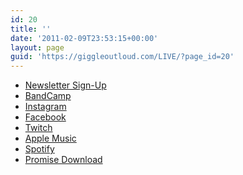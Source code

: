 ```yaml
---
id: 20
title: ''
date: '2011-02-09T23:53:15+00:00'
layout: page
guid: 'https://giggleoutloud.com/LIVE/?page_id=20'
---
```



<ul class=linktree>
  <li><a title="Signup for our newsletter" href="https://cdn.forms-content.sg-form.com/80ed0f27-8fe8-11ef-ba56-e2f6e3f70426" class="btn">Newsletter Sign-Up</a></li>
  <li><a title="Link to Site" href="https://mzoo.bandcamp.com" class="btn">BandCamp</a></li>
  <li><a title="Link to Site" href="https://www.instagram.com/giggleoutloudband" class="btn">Instagram</a></li>
  <li><a title="Link to Site" href="https://www.facebook.com/giggleoutloudband" class="btn">Facebook</a></li>
  <li><a title="Link to Site" href="https://www.twitch.tv/giggleoutloudband" class="btn">Twitch</a></li>
  <li><a title="Link to Site" href="https://music.apple.com/us/artist/giggle-out-loud/1781858921" class="btn">Apple Music</a></li>
  <li><a title="Link to Site" href="https://open.spotify.com/artist/4WXo2VEN7be857VqfRoP0n" class="btn">Spotify</a></li>
  <li><a title="Link to Site" href="https://mzoo.bandcamp.com/album/promise" class="btn">Promise Download</a></li>
</ul>
